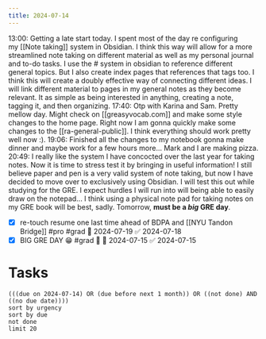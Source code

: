 ```yaml
---
title: 2024-07-14
---
```

13:00: Getting a late start today. I spent most of the day re configuring my [[Note taking]] system in Obsidian. I think this way will allow for a more streamlined note taking on different material as well as my personal journal and to-do tasks. I use the # system in obsidian to reference different general topics. But I also create index pages that references that tags too. I think this will create a doubly effective way of connecting different ideas. I will link different material to pages in my general notes as they become relevant. It as simple as being interested in anything, creating a note, tagging it, and then organizing.
17:40: Otp with Karina and Sam. Pretty mellow day. Might check on [[greasyvocab.com]] and make some style changes to the home page. Right now I am gonna quickly make some changes to the [[ra-general-public]]. I think everything should work pretty well now :).
19:06: Finished all the changes to my notebook gonna make dinner and maybe work for a few hours more... Mark and I are making pizza. 
20:49: I really like the system I have concocted over the last year for taking notes. Now it is time to stress test it by bringing in useful information! I still believe paper and pen is a very valid system of note taking, but now I have decided to move over to exclusively using Obsidian. I will test this out while studying for the GRE. I expect hurdles I will run into will being able to easily draw on the notepad... I think using a physical note pad for taking notes on my GRE book will be best, sadly. Tomorrow, **must be a *big* GRE day**.
- [x] re-touch resume one last time ahead of BDPA and [[NYU Tandon Bridge]] #pro #grad 📅 2024-07-19 ✅ 2024-07-18
- [x] BIG GRE DAY 😁 #grad 🔺 📅 2024-07-15 ✅ 2024-07-15
# Tasks
```tasks
(((due on 2024-07-14) OR (due before next 1 month)) OR ((not done) AND ((no due date))))
sort by urgency
sort by due
not done
limit 20
```